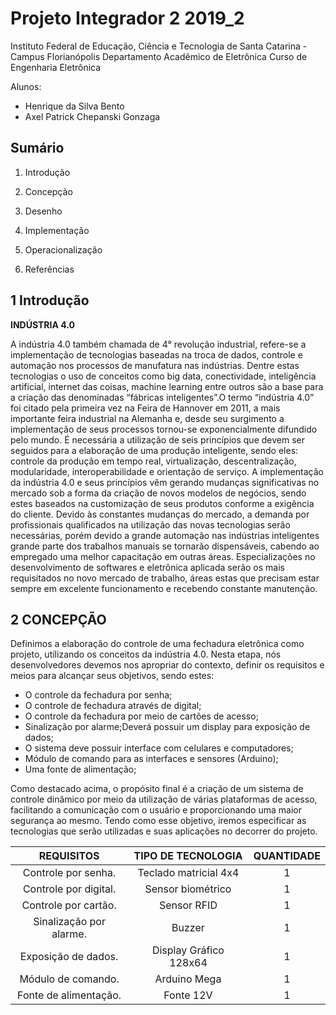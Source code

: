 # Projeto Integrador 2 2019_2

Instituto Federal de Educação, Ciência e Tecnologia de Santa Catarina - Campus Florianópolis Departamento Acadêmico de Eletrônica Curso de Engenharia Eletrônica

Alunos:

- Henrique da Silva Bento
- Axel Patrick Chepanski Gonzaga

## Sumário 

1. Introdução

2. Concepção

3. Desenho 

4. Implementação 

5. Operacionalização

6. Referências

   

## 1 Introdução 

**INDÚSTRIA 4.0**

A indústria 4.0 também chamada de 4° revolução industrial, refere-se a implementação de tecnologias baseadas na troca de dados, controle e automação nos processos de manufatura nas indústrias. Dentre estas tecnologias o uso de conceitos como big data, conectividade, inteligência artificial, internet das coisas, machine learning entre outros são a base para a criação das denominadas “fábricas inteligentes”.O termo “indústria 4.0” foi citado pela primeira vez na Feira de Hannover em 2011, a mais importante feira industrial na Alemanha e, desde seu surgimento a implementação de seus processos tornou-se exponencialmente difundido pelo mundo. É necessária a utilização de seis princípios que devem ser seguidos para a elaboração de uma produção inteligente, sendo eles: controle da produção em tempo real, virtualização, descentralização, modularidade, interoperabilidade e orientação de serviço. A implementação da indústria 4.0 e seus princípios vêm gerando mudanças significativas no mercado sob a forma da criação de novos modelos de negócios, sendo estes baseados na customização de seus produtos conforme a exigência do cliente. Devido às constantes mudanças do mercado, a demanda por profissionais qualificados na utilização das novas tecnologias serão necessárias, porém devido a grande automação nas indústrias inteligentes grande parte dos trabalhos manuais se tornarão dispensáveis, cabendo ao empregado uma melhor capacitação em outras áreas. Especializações no desenvolvimento de softwares e eletrônica aplicada serão os mais requisitados no novo mercado de trabalho, áreas estas que precisam estar sempre em excelente funcionamento e recebendo constante manutenção.

## 2 CONCEPÇÃO

Definimos a elaboração do controle de uma fechadura eletrônica como projeto, utilizando os conceitos da indústria 4.0. Nesta etapa, nós desenvolvedores devemos nos apropriar do contexto, definir os requisitos e meios para alcançar seus objetivos, sendo estes:

- O controle da fechadura por senha;
- O controle de fechadura através de digital;
- O controle da fechadura por meio de cartões de acesso;
- Sinalização por alarme;Deverá possuir um display para exposição de dados;
- O sistema deve possuir interface com celulares e computadores;
- Módulo de comando para as interfaces e sensores (Arduino);
- Uma fonte de alimentação;

Como destacado acima, o propósito final é a criação de um sistema de controle dinâmico por meio da utilização de várias plataformas de acesso, facilitando a comunicação com o usuário e proporcionando  uma maior segurança ao mesmo. Tendo como esse objetivo, iremos especificar as tecnologias que serão utilizadas e suas aplicações no decorrer do projeto.



|       REQUISITOS        |   TIPO DE TECNOLOGIA   | QUANTIDADE |
| :---------------------: | :--------------------: | :--------: |
|   Controle por senha.   | Teclado matricial 4x4  |     1      |
|  Controle por digital.  |   Sensor biométrico    |     1      |
|  Controle por cartão.   |      Sensor RFID       |     1      |
| Sinalização por alarme. |         Buzzer         |     1      |
|   Exposição de dados.   | Display Gráfico 128x64 |     1      |
|   Módulo de comando.    |      Arduino Mega      |     1      |
|  Fonte de alimentação.  |       Fonte 12V        |     1      |

